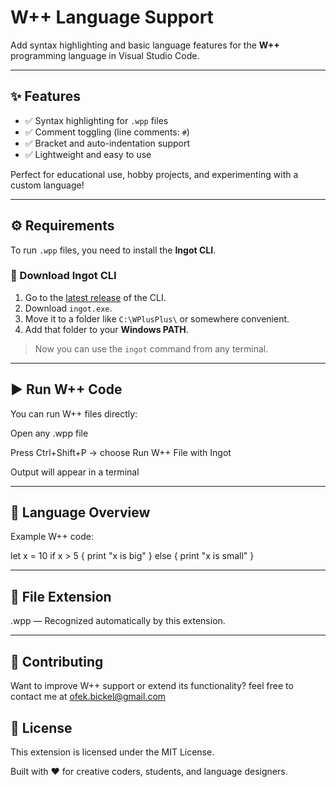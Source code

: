# W++ Language Support

Add syntax highlighting and basic language features for the **W++** programming language in Visual Studio Code.

---

## ✨ Features

- ✅ Syntax highlighting for `.wpp` files
- ✅ Comment toggling (line comments: `#`)
- ✅ Bracket and auto-indentation support
- ✅ Lightweight and easy to use

Perfect for educational use, hobby projects, and experimenting with a custom language!

---
## ⚙️ Requirements

To run `.wpp` files, you need to install the **Ingot CLI**.

### 🔽 Download Ingot CLI

1. Go to the [latest release](https://github.com/sinisterMage/wplusplus-ingot-cli/releases/tag/v0.1.1) of the CLI.
2. Download `ingot.exe`.
3. Move it to a folder like `C:\WPlusPlus\` or somewhere convenient.
4. Add that folder to your **Windows PATH**.

> Now you can use the `ingot` command from any terminal.

---
## ▶️ Run W++ Code
You can run W++ files directly:

Open any .wpp file

Press Ctrl+Shift+P → choose Run W++ File with Ingot

Output will appear in a terminal

---

## 🧠 Language Overview

Example W++ code:

let x = 10
if x > 5 {
    print "x is big"
} else {
    print "x is small"
}

---

## 📁 File Extension
.wpp — Recognized automatically by this extension.

---

## 🤝 Contributing
Want to improve W++ support or extend its functionality?
feel free to contact me at ofek.bickel@gmail.com

## 📜 License
This extension is licensed under the MIT License.

Built with ❤️ for creative coders, students, and language designers.

